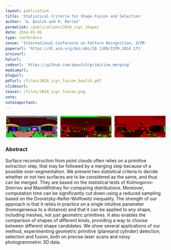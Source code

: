 ```yaml
---
layout: publication
title: 'Statistical Criteria for Shape Fusion and Selection'
author: 'A. Boulch and R. Marlet'
permalink: /publications/2014_icpr_shapes
date: 2014-01-01
type: conference
venue: 'International Conference on Pattern Recognition, ICPR'
paperurl: 'https://dl.acm.org/doi/abs/10.1109/ICPR.2014.171'
arxivurl: 
halurl:
codeurl: 'https://github.com/aboulch/primitive_merging'
mediumurl: 
blogurl: 
pdfurl: /files/2014_icpr_fusion_boulch.pdf
slidesurl: 
teaser: /files/2014_icpr_fusion.png
note:
noteimportant:
---
```


![](/files/2014_icpr_fusion.png)

### Abstract

Surface reconstruction from point clouds often relies on a primitive extraction step, that may be followed by a merging step because of a possible over-segmentation. We present two statistical criteria to decide whether or not two surfaces are to be considered as the same, and thus can be merged. They are based on the statistical tests of Kolmogorov-Smirnov and MannWhitney for comparing distributions. Moreover, computation time can be significantly cut down using a reduced sampling based on the Dvoretzky-Keifer-Wolfowitz inequality. The strength of our approach is that it relies in practice on a single intuitive parameter (homogeneous to a distance) and that it can be applied to any shape, including meshes, not just geometric primitives. It also enables the comparison of shapes of different kinds, providing a way to choose between different shape candidates. We show several applications of our method, experimenting geometric primitive (planeand cylinder) detection, selection and fusion, both on precise laser scans and noisy photogrammetric 3D data.